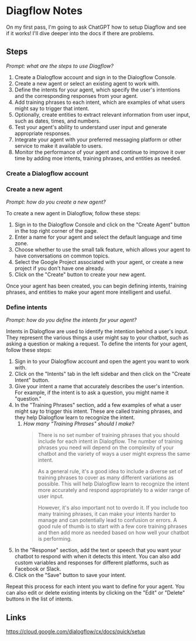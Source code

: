 # Diagflow Notes

On my first pass, I'm going to ask ChatGPT how to setup Diagflow and see if it works! I'll dive deeper into the docs if there are problems.

## Steps

*Prompt: what are the steps to use Diagflow?*

1. Create a Dialogflow account and sign in to the Dialogflow Console.
1. Create a new agent or select an existing agent to work with.
1. Define the intents for your agent, which specify the user's intentions and the corresponding responses from your agent.
1. Add training phrases to each intent, which are examples of what users might say to trigger that intent.
1. Optionally, create entities to extract relevant information from user input, such as dates, times, and numbers.
1. Test your agent's ability to understand user input and generate appropriate responses.
1. Integrate your agent with your preferred messaging platform or other service to make it available to users.
1. Monitor the performance of your agent and continue to improve it over time by adding moe intents, training phrases, and entities as needed.

### Create a Dialogflow account

### Create a new agent

*Prompt: how do you create a new agent?*

To create a new agent in Dialogflow, follow these steps:
1. Sign in to the Dialogflow Console and click on the "Create Agent" button in the top right corner of the page.
1. Enter a name for your agent and select the default language and time zone.
1. Choose whether to use the small talk feature, which allows your agent to have conversations on common topics.
1. Select the Google Project associated with your agent, or create a new project if you don't have one already.
1. Click on the "Create" button to create your new agent.

Once your agent has been created, you can begin defining intents, training phrases, and entities to make your agent more intelligent and useful.

### Define intents

*Prompt: how do you define the intents for your agent?*

Intents in Dialogflow are used to identify the intention behind a user's input. They represent the various things a user might say to your chatbot, such as asking a question or making a request. To define the intents for your agent, follow these steps:
1. Sign in to your Dialogflow account and open the agent you want to work with.
1. Click on the "Intents" tab in the left sidebar and then click on the "Create Intent" button.
1. Give your intent a name that accurately describes the user's intention. For example, if the intent is to ask a question, you might name it "question."
1. In the "Training Phrases" section, add a few examples of what a user might say to trigger this intent. These are called training phrases, and they help Dialogflow learn to recognize the intent.
    1. *How many "Training Phrases" should I make?*
        >There is no set number of training phrases that you should include for each intent in Dialogflow. The number of training phrases you need will depend on the complexity of your chatbot and the variety of ways a user might express the same intent.
        >
        >As a general rule, it's a good idea to include a diverse set of training phrases to cover as many different variations as possible. This will help Dialogflow learn to recognize the intent more accurately and respond appropriately to a wider range of user input.
        >
        >However, it's also important not to overdo it. If you include too many training phrases, it can make your intents harder to manage and can potentially lead to confusion or errors. A good rule of thumb is to start with a few core training phrases and then add more as needed based on how well your chatbot is performing.
5. In the "Response" section, add the text or speech that you want your chatbot to respond with when it detects this intent. You can also add custom variables and responses for different platforms, such as Facebook or Slack.
1. Click on the "Save" button to save your intent.

Repeat this process for each intent you want to define for your agent. You can also edit or delete existing intents by clicking on the "Edit" or "Delete" buttons in the list of intents.

## Links
https://cloud.google.com/dialogflow/cx/docs/quick/setup
